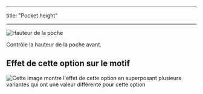 - - -
title: "Pocket height"
- - -

![Hauteur de la poche](./pocketheight.svg)

Contrôle la hauteur de la poche avant.

## Effet de cette option sur le motif

![Cette image montre l'effet de cette option en superposant plusieurs variantes qui ont une valeur différente pour cette option](huey_pocketheight_sample.svg "Effect of this option on the pattern")
